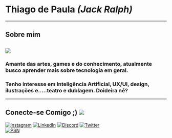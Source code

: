# **Thiago de Paula** _(Jack Ralph)_
---
## **Sobre mim**
![](https://cdn-icons-png.flaticon.com/512/2984/2984071.png)
---
### Amante das artes, games e do conhecimento, atualmente busco aprender mais sobre tecnologia em geral. 
### Tenho interesse em Inteligência Artificial, UX/UI, design, ilustrações e.....teatro e dublagem. Doideira né?  
---
## **Conecte-se Comigo ;)** ![](https://prints.ultracoloringpages.com/0c755240f16f23166d5c926efa10d231.png)
[![Instagram](https://img.shields.io/badge/Instagram-000?style=for-the-badge&logo=instagram&logoColor=ffd700)](https://www.instagram.com/thiagordepaula/?next=%2F/)
[![LinkedIn](https://img.shields.io/badge/LinkedIn-000?style=for-the-badge&logo=linkedin&logoColor=ffd700)](https://www.linkedin.com/in/thiago-de-paula-a85b4169/)
[![Discord](https://img.shields.io/badge/Discord-000?style=for-the-badge&logo=discord&logoColor=ffd700)](https://www.discord.com/in/SEUUSERNAME/)
[![Twitter](https://img.shields.io/badge/Twitter-000?style=for-the-badge&logo=twitter&logoColor=ffd700)](https://twitter.com/thidpaula)  
[![PSN](https://img.shields.io/badge/PlayStation--(Jack--Ralph2)-000?style=for-the-badge&logo=playstation&logoColor=ffd700)]()
